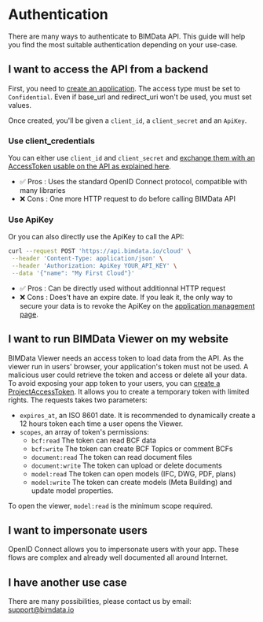 # Authentication

There are many ways to authenticate to BIMData API. This guide will help you find the most suitable authentication depending on your use-case.


## I want to access the API from a backend

First, you need to [create an application](/api/guides/application.html#how-to-create-your-application-on-bimdata-connect).
The access type must be set to `Confidential`. Even if base_url and redirect_uri won't be used, you must set values.

Once created, you'll be given a `client_id`, a `client_secret` and an `ApiKey`.

### Use client_credentials
You can either use `client_id` and `client_secret` and [exchange them with an AccessToken usable on the API as explained here](/api/introduction/quick_start.html#get-your-access-token).
- ✅ Pros : Uses the standard OpenID Connect protocol, compatible with many libraries
- ❌ Cons : One more HTTP request to do before calling BIMData API

### Use ApiKey
Or you can also directly use the ApiKey to call the API:
```bash
curl --request POST 'https://api.bimdata.io/cloud' \
 --header 'Content-Type: application/json' \
 --header 'Authorization: ApiKey YOUR_API_KEY' \
 --data '{"name": "My First Cloud"}'
```
- ✅ Pros : Can be directly used without additionnal HTTP request
- ❌ Cons : Does't have an expire date. If you leak it, the only way to secure your data is to revoke the ApiKey on the [application management page](https://connect.bimdata.io/developers/client/).


## I want to run BIMData Viewer on my website

BIMData Viewer needs an access token to load data from the API.
As the viewer run in users' browser, your application's token must not be used. A malicious user could retrieve the token and access or delete all your data.
To avoid exposing your app token to your users, you can [create a ProjectAccessToken](https://api.bimdata.io/doc#/collaboration/createProjectAccessToken). It allows you to create a temporary token with limited rights.
The requests takes two parameters:
 - `expires_at`, an ISO 8601 date. It is recommended to dynamically create a 12 hours token each time a user opens the Viewer.
 - `scopes`, an array of token's permissions:
    - `bcf:read` The token can read BCF data
    - `bcf:write` The token can create BCF Topics or comment BCFs
    - `document:read` The token can read document files
    - `document:write` The token can upload or delete documents
    - `model:read` The token can open models (IFC, DWG, PDF, plans)
    - `model:write` The token can create models (Meta Building) and update model properties.

To open the viewer, `model:read` is the minimum scope required.



## I want to impersonate users

OpenID Connect allows you to impersonate users with your app. These flows are complex and already well documented all around Internet.


## I have another use case

There are many possibilities, please contact us by email: [<support@bimdata.io>](support@bimdata.io)
